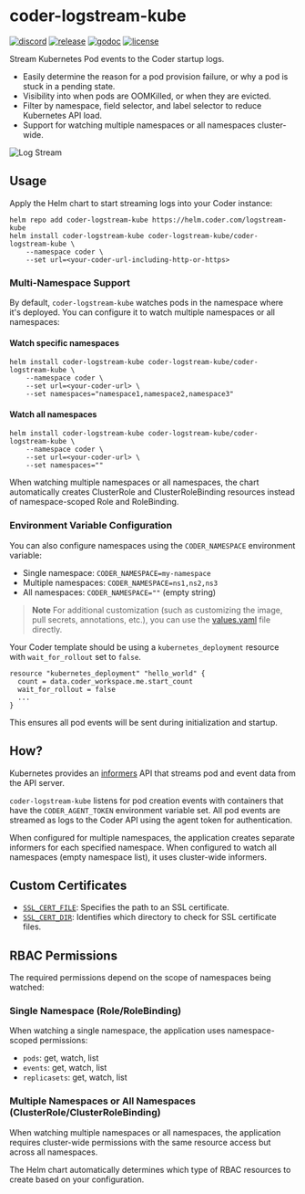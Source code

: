 # coder-logstream-kube

[![discord](https://img.shields.io/discord/747933592273027093?label=discord)](https://discord.gg/coder)
[![release](https://img.shields.io/github/v/tag/coder/coder-logstream-kube)](https://github.com/coder/coder-logstream-kube/releases)
[![godoc](https://pkg.go.dev/badge/github.com/coder/coder-logstream-kube.svg)](https://pkg.go.dev/github.com/coder/coder-logstream-kube)
[![license](https://img.shields.io/github/license/coder/coder-logstream-kube)](./LICENSE)

Stream Kubernetes Pod events to the Coder startup logs.

- Easily determine the reason for a pod provision failure, or why a pod is stuck in a pending state.
- Visibility into when pods are OOMKilled, or when they are evicted.
- Filter by namespace, field selector, and label selector to reduce Kubernetes API load.
- Support for watching multiple namespaces or all namespaces cluster-wide.

![Log Stream](./scripts/demo.png)

## Usage

Apply the Helm chart to start streaming logs into your Coder instance:

```console
helm repo add coder-logstream-kube https://helm.coder.com/logstream-kube
helm install coder-logstream-kube coder-logstream-kube/coder-logstream-kube \
    --namespace coder \
    --set url=<your-coder-url-including-http-or-https>
```

### Multi-Namespace Support

By default, `coder-logstream-kube` watches pods in the namespace where it's deployed. You can configure it to watch multiple namespaces or all namespaces:

#### Watch specific namespaces
```console
helm install coder-logstream-kube coder-logstream-kube/coder-logstream-kube \
    --namespace coder \
    --set url=<your-coder-url> \
    --set namespaces="namespace1,namespace2,namespace3"
```

#### Watch all namespaces
```console
helm install coder-logstream-kube coder-logstream-kube/coder-logstream-kube \
    --namespace coder \
    --set url=<your-coder-url> \
    --set namespaces=""
```

When watching multiple namespaces or all namespaces, the chart automatically creates ClusterRole and ClusterRoleBinding resources instead of namespace-scoped Role and RoleBinding.

### Environment Variable Configuration

You can also configure namespaces using the `CODER_NAMESPACE` environment variable:

- Single namespace: `CODER_NAMESPACE=my-namespace`
- Multiple namespaces: `CODER_NAMESPACE=ns1,ns2,ns3`
- All namespaces: `CODER_NAMESPACE=""` (empty string)

> **Note**
> For additional customization (such as customizing the image, pull secrets, annotations, etc.), you can use the
> [values.yaml](helm/values.yaml) file directly.

Your Coder template should be using a `kubernetes_deployment` resource with `wait_for_rollout` set to `false`.

```hcl
resource "kubernetes_deployment" "hello_world" {
  count = data.coder_workspace.me.start_count
  wait_for_rollout = false
  ...
}
```

This ensures all pod events will be sent during initialization and startup.

## How?

Kubernetes provides an [informers](https://pkg.go.dev/k8s.io/client-go/informers) API that streams pod and event data from the API server.

`coder-logstream-kube` listens for pod creation events with containers that have the `CODER_AGENT_TOKEN` environment variable set. All pod events are streamed as logs to the Coder API using the agent token for authentication.

When configured for multiple namespaces, the application creates separate informers for each specified namespace. When configured to watch all namespaces (empty namespace list), it uses cluster-wide informers.

## Custom Certificates

- [`SSL_CERT_FILE`](https://go.dev/src/crypto/x509/root_unix.go#L19): Specifies the path to an SSL certificate.
- [`SSL_CERT_DIR`](https://go.dev/src/crypto/x509/root_unix.go#L25): Identifies which directory to check for SSL certificate files.

## RBAC Permissions

The required permissions depend on the scope of namespaces being watched:

### Single Namespace (Role/RoleBinding)
When watching a single namespace, the application uses namespace-scoped permissions:
- `pods`: get, watch, list
- `events`: get, watch, list  
- `replicasets`: get, watch, list

### Multiple Namespaces or All Namespaces (ClusterRole/ClusterRoleBinding)
When watching multiple namespaces or all namespaces, the application requires cluster-wide permissions with the same resource access but across all namespaces.

The Helm chart automatically determines which type of RBAC resources to create based on your configuration.
